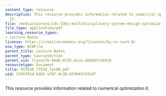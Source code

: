 ```yaml
---
content_type: resource
description: This resource provides information related to numerical optimization
  II.
file: /media/courses/ids-338j-multidisciplinary-system-design-optimization-spring-2010/3745f01dbdd2a70f9c3867d945f431d7_MITESD_77S10_lec08.pdf
file_type: application/pdf
learning_resource_types:
- Lecture Notes
license: https://creativecommons.org/licenses/by-nc-sa/4.0/
ocw_type: OCWFile
parent_title: Lecture Notes
parent_type: CourseSection
parent_uid: fcacecfe-964b-0725-dcce-260507c5b918
resourcetype: Document
title: MITESD_77S10_lec08.pdf
uid: 3745f01d-bdd2-a70f-9c38-67d945f431d7
---
```

This resource provides information related to numerical optimization II.